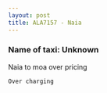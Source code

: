 ```yaml
---
layout: post
title: ALA7157 - Naia
---
```


### Name of taxi: Unknown

Naia to moa over pricing

```Over charging```
